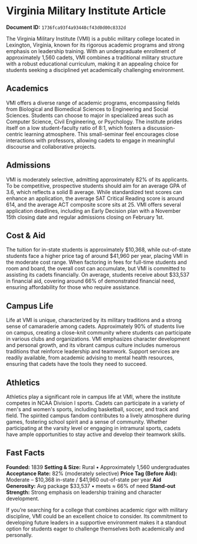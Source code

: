 # Virginia Military Institute Article

**Document ID:** `1736fca93f4a93448cf43d0d00c8332d`

The Virginia Military Institute (VMI) is a public military college located in Lexington, Virginia, known for its rigorous academic programs and strong emphasis on leadership training. With an undergraduate enrollment of approximately 1,560 cadets, VMI combines a traditional military structure with a robust educational curriculum, making it an appealing choice for students seeking a disciplined yet academically challenging environment.

## Academics
VMI offers a diverse range of academic programs, encompassing fields from Biological and Biomedical Sciences to Engineering and Social Sciences. Students can choose to major in specialized areas such as Computer Science, Civil Engineering, or Psychology. The institute prides itself on a low student-faculty ratio of 8:1, which fosters a discussion-centric learning atmosphere. This small-seminar feel encourages close interactions with professors, allowing cadets to engage in meaningful discourse and collaborative projects.

## Admissions
VMI is moderately selective, admitting approximately 82% of its applicants. To be competitive, prospective students should aim for an average GPA of 3.6, which reflects a solid B average. While standardized test scores can enhance an application, the average SAT Critical Reading score is around 614, and the average ACT composite score sits at 25. VMI offers several application deadlines, including an Early Decision plan with a November 15th closing date and regular admissions closing on February 1st.

## Cost & Aid
The tuition for in-state students is approximately $10,368, while out-of-state students face a higher price tag of around $41,960 per year, placing VMI in the moderate cost range. When factoring in fees for full-time students and room and board, the overall cost can accumulate, but VMI is committed to assisting its cadets financially. On average, students receive about $33,537 in financial aid, covering around 66% of demonstrated financial need, ensuring affordability for those who require assistance.

## Campus Life
Life at VMI is unique, characterized by its military traditions and a strong sense of camaraderie among cadets. Approximately 90% of students live on campus, creating a close-knit community where students can participate in various clubs and organizations. VMI emphasizes character development and personal growth, and its vibrant campus culture includes numerous traditions that reinforce leadership and teamwork. Support services are readily available, from academic advising to mental health resources, ensuring that cadets have the tools they need to succeed.

## Athletics
Athletics play a significant role in campus life at VMI, where the institute competes in NCAA Division I sports. Cadets can participate in a variety of men's and women's sports, including basketball, soccer, and track and field. The spirited campus fandom contributes to a lively atmosphere during games, fostering school spirit and a sense of community. Whether participating at the varsity level or engaging in intramural sports, cadets have ample opportunities to stay active and develop their teamwork skills.

## Fast Facts
**Founded:** 1839
**Setting & Size:** Rural • Approximately 1,560 undergraduates
**Acceptance Rate:** 82% (moderately selective)
**Price Tag (Before Aid):** Moderate – $10,368 in-state / $41,960 out-of-state per year
**Aid Generosity:** Avg package $33,537 • meets ≈ 66% of need
**Stand-out Strength:** Strong emphasis on leadership training and character development.

If you’re searching for a college that combines academic rigor with military discipline, VMI could be an excellent choice to consider. Its commitment to developing future leaders in a supportive environment makes it a standout option for students eager to challenge themselves both academically and personally.
